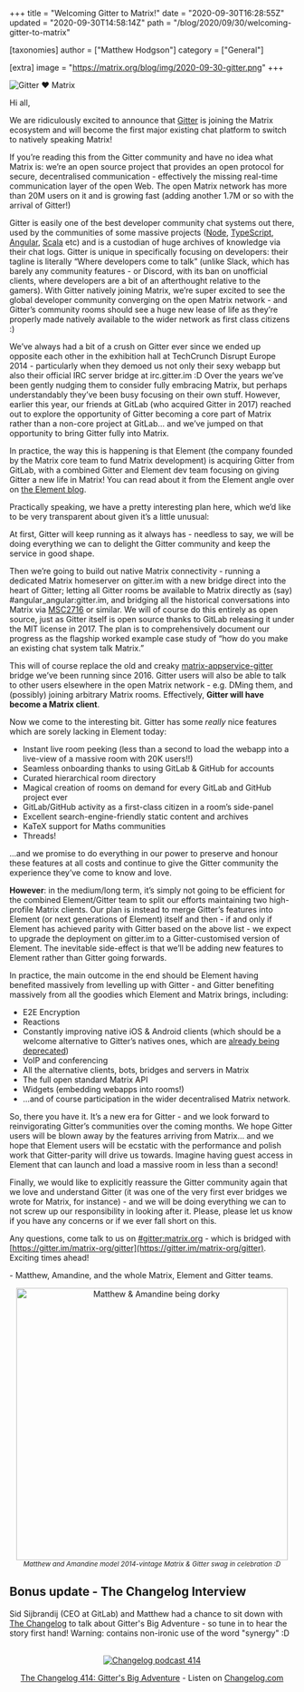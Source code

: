 +++
title = "Welcoming Gitter to Matrix!"
date = "2020-09-30T16:28:55Z"
updated = "2020-09-30T14:58:14Z"
path = "/blog/2020/09/30/welcoming-gitter-to-matrix"

[taxonomies]
author = ["Matthew Hodgson"]
category = ["General"]

[extra]
image = "https://matrix.org/blog/img/2020-09-30-gitter.png"
+++

![Gitter ♥️ Matrix](/blog/img/2020-09-30-gitter.png)

Hi all,

We are ridiculously excited to announce that [Gitter](https://gitter.im) is joining the Matrix ecosystem and will become the first major existing chat platform to switch to natively speaking Matrix!

If you’re reading this from the Gitter community and have no idea what Matrix is: we’re an open source project that provides an open protocol for secure, decentralised communication - effectively the missing real-time communication layer of the open Web.  The open Matrix network has more than 20M users on it and is growing fast (adding another 1.7M or so with the arrival of Gitter!)

Gitter is easily one of the best developer community chat systems out there, used by the communities of some massive projects ([Node](https://gitter.im/nodejs/home), [TypeScript](https://gitter.im/Microsoft/TypeScript), [Angular](https://gitter.im/angular/home), [Scala](https://gitter.im/scala/home) etc) and is a custodian of huge archives of knowledge via their chat logs. Gitter is unique in specifically focusing on developers: their tagline is literally “Where developers come to talk” (unlike Slack, which has barely any community features - or Discord, with its ban on unofficial clients, where developers are a bit of an afterthought relative to the gamers). With Gitter natively joining Matrix, we’re super excited to see the global developer community converging on the open Matrix network - and Gitter’s community rooms should see a huge new lease of life as they’re properly made natively available to the wider network as first class citizens :)

We’ve always had a bit of a crush on Gitter ever since we ended up opposite each other in the exhibition hall at TechCrunch Disrupt Europe 2014 - particularly when they demoed us not only their sexy webapp but also their official IRC server bridge at irc.gitter.im :D  Over the years we’ve been gently nudging them to consider fully embracing Matrix, but perhaps understandably they’ve been busy focusing on their own stuff. However, earlier this year, our friends at GitLab (who acquired Gitter in 2017) reached out to explore the opportunity of Gitter becoming a core part of Matrix rather than a non-core project at GitLab… and we’ve jumped on that opportunity to bring Gitter fully into Matrix.

In practice, the way this is happening is that Element (the company founded by the Matrix core team to fund Matrix development) is acquiring Gitter from GitLab, with a combined Gitter and Element dev team focusing on giving Gitter a new life in Matrix!  You can read about it from the Element angle over on [the Element blog](https://element.io/blog/gitter-is-joining-element/).

Practically speaking, we have a pretty interesting plan here, which we’d like to be very transparent about given it’s a little unusual:

At first, Gitter will keep running as it always has - needless to say, we will be doing everything we can to delight the Gitter community and keep the service in good shape.

Then we’re going to build out native Matrix connectivity - running a dedicated Matrix homeserver on gitter.im with a new bridge direct into the heart of Gitter; letting all Gitter rooms be available to Matrix directly as (say) #angular_angular:gitter.im, and bridging all the historical conversations into Matrix via [MSC2716](https://github.com/matrix-org/matrix-doc/blob/matthew/msc2716/proposals/2716-importing-history-into-existing-rooms.md) or similar. We will of course do this entirely as open source, just as Gitter itself is open source thanks to GitLab releasing it under the MIT license in 2017. The plan is to comprehensively document our progress as the flagship worked example case study of “how do you make an existing chat system talk Matrix.”

This will of course replace the old and creaky [matrix-appservice-gitter](https://github.com/matrix-org/matrix-appservice-gitter) bridge we’ve been running since 2016. Gitter users will also be able to talk to other users elsewhere in the open Matrix network - e.g. DMing them, and (possibly) joining arbitrary Matrix rooms. Effectively, **Gitter will have become a Matrix client**.

Now we come to the interesting bit. Gitter has some *really* nice features which are sorely lacking in Element today:

* Instant live room peeking (less than a second to load the webapp into a live-view of a massive room with 20K users!!)
* Seamless onboarding thanks to using GitLab & GitHub for accounts
* Curated hierarchical room directory
* Magical creation of rooms on demand for every GitLab and GitHub project ever
* GitLab/GitHub activity as a first-class citizen in a room’s side-panel
* Excellent search-engine-friendly static content and archives
* KaTeX support for Maths communities
* Threads!

...and we promise to do everything in our power to preserve and honour these features at all costs and continue to give the Gitter community the experience they’ve come to know and love.

**However**: in the medium/long term, it’s simply not going to be efficient for the combined Element/Gitter team to split our efforts maintaining two high-profile Matrix clients. Our plan is instead to merge Gitter’s features into Element (or next generations of Element) itself and then - if and only if Element has achieved parity with Gitter based on the above list - we expect to upgrade the deployment on gitter.im to a Gitter-customised version of Element. The inevitable side-effect is that we’ll be adding new features to Element rather than Gitter going forwards.

In practice, the main outcome in the end should be Element having benefited massively from levelling up with Gitter - and Gitter benefiting massively from all the goodies which Element and Matrix brings, including:

* E2E Encryption
* Reactions
* Constantly improving native iOS & Android clients (which should be a welcome alternative to Gitter’s natives ones, which are [already being deprecated](https://gitlab.com/gitlab-org/gitter/webapp/-/issues/2281))
* VoIP and conferencing
* All the alternative clients, bots, bridges and servers in Matrix
* The full open standard Matrix API
* Widgets (embedding webapps into rooms!)
* ...and of course participation in the wider decentralised Matrix network.

So, there you have it. It’s a new era for Gitter - and we look forward to reinvigorating Gitter’s communities over the coming months. We hope Gitter users will be blown away by the features arriving from Matrix… and we hope that Element users will be ecstatic with the performance and polish work that Gitter-parity will drive us towards. Imagine having guest access in Element that can launch and load a massive room in less than a second!

Finally, we would like to explicitly reassure the Gitter community again that we love and understand Gitter (it was one of the very first ever bridges we wrote for Matrix, for instance) - and we will be doing everything we can to not screw up our responsibility in looking after it. Please, please let us know if you have any concerns or if we ever fall short on this.

Any questions, come talk to us on [#gitter:matrix.org](https://matrix.to/#/#gitter:matrix.org) - which is bridged with [https://gitter.im/matrix-org/gitter](https://gitter.im/matrix-org/gitter).  Exciting times ahead!

\- Matthew, Amandine, and the whole Matrix, Element and Gitter teams.

<div style="text-align: center">
    <img src="/blog/img/2020-09-30-gitter-photo.jpg" width="480" alt="Matthew & Amandine being dorky"/>
    <br/>
    <i><small>Matthew and Amandine model 2014-vintage Matrix & Gitter swag in celebration :D</small></i>
</div>

## Bonus update - The Changelog Interview

Sid Sijbrandij (CEO at GitLab) and Matthew had a chance to sit down with [The Changelog](https://changelog.com) to talk about Gitter's Big Adventure - so tune in to hear the story first hand!  Warning: contains non-ironic use of the word "synergy" :D

<br/>
<div style="text-align: center">

<a rel="noopener" href="https://cdn.changelog.com/uploads/podcast/414/the-changelog-414.mp3">
    <img src="https://matrix.org/blog/img/2020-09-30-gitter-changelog.png" alt="Changelog podcast 414"/>
</a>

<a href="https://changelog.com/podcast/414">The Changelog 414: Gitter's Big Adventure</a> - Listen on <a href="https://changelog.com/">Changelog.com</a>

</div>
